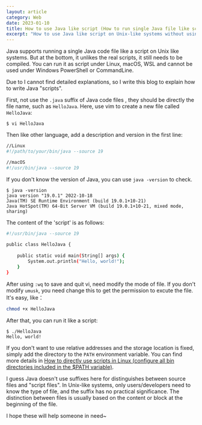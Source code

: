```yaml
---
layout: article
category: Web
date: 2023-01-10
title: How to use Java like script (How to run single Java file like script)
excerpt: "How to use Java like script on Unix-like systems without using the .java suffix."
---
```

Java supports running a single Java code file like a script on Unix like systems. But at the bottom, it unlikes the real scripts, it still needs to be compiled. You can run it as script under Linux, macOS, WSL and cannot be used under Windows PowerShell or CommandLine.

Due to I cannot find detailed explanations, so I write this blog to explain how to write Java "scripts".

First, not use the `.java` suffix of Java code files , they should be directly the file name, such as `HelloJava`. Here, use vim to create a new file called `HelloJava`:

```
$ vi HelloJava
```

Then like other language, add a description and version in the first line:

```bash
//Linux
#!/path/to/your/bin/java --source 19

//macOS
#!/usr/bin/java --source 19
```

If you don't know the version of Java, you can use `java -version` to check.

```
$ java -version
java version "19.0.1" 2022-10-18
Java(TM) SE Runtime Environment (build 19.0.1+10-21)
Java HotSpot(TM) 64-Bit Server VM (build 19.0.1+10-21, mixed mode, sharing)
```

The content of the 'script' is as follows:

```bash
#!/usr/bin/java --source 19
 
public class HelloJava {
 
    public static void main(String[] args) {
        System.out.println("Hello, world!");
    }
}
```

After using `:wq` to save and quit vi, need modify the mode of file. If you don't modify `umusk`, you need change this to get the permission to excute the file. It's easy, like：

```bash
chmod +x HelloJava
```
After that, you can run it like a script:

```
$ ./HelloJava
Hello, world!
```

If you don't want to use relative addresses and the storage location is fixed, simply add the directory to the `PATH` environment variable. You can find more details in [How to directly use scripts in Linux (configure all bin directories included in the $PATH variable)](https://zhonguncle.github.io/blogs/8e8b0e450e6d5457740a6379c3b723b6.html).


I guess Java doesn't use suffixes here for distinguishes between source files and "script files". In Unix-like systems, only users/developers need to know the type of file, and the suffix has no practical significance. The distinction between files is usually based on the content or block at the beginning of the file.

I hope these will help someone in need~